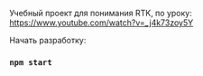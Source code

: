 Учебный проект для понимания RTK, по уроку:
https://www.youtube.com/watch?v=_j4k73zoy5Y

Начать разработку:

### `npm start`
